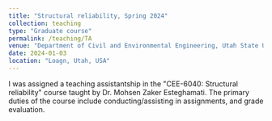 ```yaml
---
title: "Structural reliability, Spring 2024"
collection: teaching
type: "Graduate course"
permalink: /teaching/TA
venue: "Department of Civil and Environmental Engineering, Utah State University"
date: 2024-01-03
location: "Loagn, Utah, USA"
---
```


I was assigned a teaching assistantship in the "CEE-6040: Structural reliability" course taught by Dr. Mohsen Zaker Esteghamati. The primary duties of the course include conducting/assisting in assignments, and grade evaluation. 


